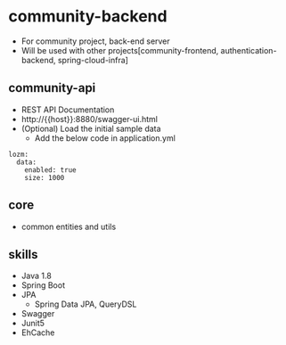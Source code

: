 # community-backend
* For community project, back-end server
* Will be used with other projects[community-frontend, authentication-backend, spring-cloud-infra]

## community-api
* REST API Documentation 
* http://{{host}}:8880/swagger-ui.html
* (Optional) Load the initial sample data
  * Add the below code in application.yml
```
lozm:
  data:
    enabled: true
    size: 1000
```

## core
* common entities and utils

## skills
* Java 1.8
* Spring Boot
* JPA
  * Spring Data JPA, QueryDSL
* Swagger
* Junit5
* EhCache
